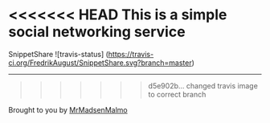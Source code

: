 <<<<<<< HEAD
__This is a simple social networking service__
=======
SnippetShare ![travis-status] (https://travis-ci.org/FredrikAugust/SnippetShare.svg?branch=master)
__________________
>>>>>>> d5e902b... changed travis image to correct branch

Brought to you by [MrMadsenMalmo](http://mrmadsenmalmo.com)
